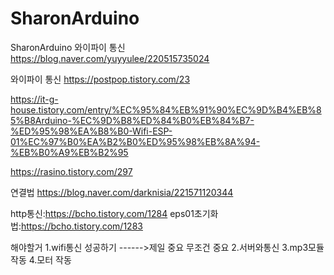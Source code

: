 # SharonArduino
SharonArduino
와이파이 통신 https://blog.naver.com/yuyyulee/220515735024

와이파이 통신 https://postpop.tistory.com/23

https://it-g-house.tistory.com/entry/%EC%95%84%EB%91%90%EC%9D%B4%EB%85%B8Arduino-%EC%9D%B8%ED%84%B0%EB%84%B7-%ED%95%98%EA%B8%B0-Wifi-ESP-01%EC%97%B0%EA%B2%B0%ED%95%98%EB%8A%94-%EB%B0%A9%EB%B2%95


https://rasino.tistory.com/297

연결법 https://blog.naver.com/darknisia/221571120344

http통신:https://bcho.tistory.com/1284
eps01초기화법:https://bcho.tistory.com/1283

해야할거
1.wifi통신 성공하기 ------>제일 중요 무조건 중요
2.서버와통신
3.mp3모듈 작동
4.모터 작동
